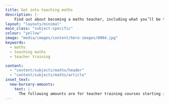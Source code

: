 ```yaml
---
title: Get into teaching maths
description: |-
    Find out about becoming a maths teacher, including what you’ll be teaching and what funding you could be eligible for to help you train.
layout: "layouts/minimal"
main_class: "subject-specific"
colour: "yellow"
image: "media/images/content/hero-images/0004.jpg"
keywords:
  - maths
  - teaching maths
  - teacher training

content:
  - "content/subjects/maths/header"
  - "content/subjects/maths/article"
inset_text:
  new-bursary-amounts:
    text: |-
      The following amounts are for teacher training courses starting in 2022. Financial support for courses starting in 2023 will be announced by the end of the year.
---
```

